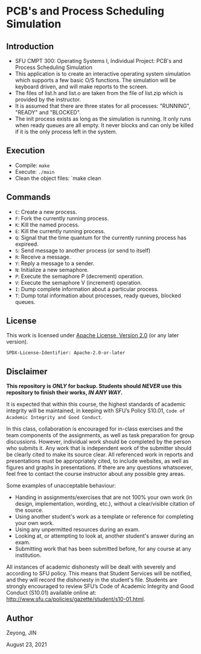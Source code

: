 # PCB's and Process Scheduling Simulation

## Introduction
- SFU CMPT 300: Operating Systems I, Individual Project: PCB's and Process Scheduling Simulation
- This application is to create an interactive operating system simulation which supports a few basic O/S functions. The simulation will be keyboard driven, and
will make reports to the screen. 
- The files of list.h and list.o are taken from the file of list.zip which is provided by the instructor. 
- It is assumed that there are three states for all processes: "RUNNING", "READY" and "BLOCKED".
- The init process exists as long as the simulation is running. It only runs when ready queues are all empty. It never blocks and can only be killed if it is the only process left in the system.


## Execution
- Compile: `make`
- Execute: `./main`
- Clean the object files: `make clean

## Commands

- `C`: Create a new process.
- `F`: Fork the currently running process.
- `K`: Kill the named process.
- `E`: Kill the currently running process.
- `Q`: Signal that the time quantum for the currently running process has expireed.
- `S`: Send message to another process (or send to itself)
- `R`: Receive a message.
- `Y`: Reply a message to a sender.
- `N`: Initialize a new semaphore.
- `P`: Execute the semaphore P (decrement) operation.
- `V`: Execute the semaphore V (increment) operation.
- `I`: Dump complete information about a particular process.
- `T`: Dump total information about processes, ready queues, blocked queues.

## License

This work is licensed under [Apache License, Version 2.0](https://www.apache.org/licenses/LICENSE-2.0) (or any later version). 

`SPDX-License-Identifier: Apache-2.0-or-later`

## Disclaimer

**This repository is *ONLY* for backup. Students should *NEVER* use this repository to finish their works, *IN ANY WAY*.**

It is expected that within this course, the highest standards of academic integrity will be maintained, in
keeping with SFU’s Policy S10.01, `Code of Academic Integrity and Good Conduct`.

In this class, collaboration is encouraged for in-class exercises and the team components of the assignments, as well
as task preparation for group discussions. However, individual work should be completed by the person
who submits it. Any work that is independent work of the submitter should be clearly cited to make its
source clear. All referenced work in reports and presentations must be appropriately cited, to include
websites, as well as figures and graphs in presentations. If there are any questions whatsoever, feel free
to contact the course instructor about any possible grey areas.

Some examples of unacceptable behaviour:
- Handing in assignments/exercises that are not 100% your own work (in design, implementation,
wording, etc.), without a clear/visible citation of the source.
- Using another student's work as a template or reference for completing your own work.
- Using any unpermitted resources during an exam.
- Looking at, or attempting to look at, another student's answer during an exam.
- Submitting work that has been submitted before, for any course at any institution.

All instances of academic dishonesty will be dealt with severely and according to SFU policy. This means
that Student Services will be notified, and they will record the dishonesty in the student's file. Students
are strongly encouraged to review SFU’s Code of Academic Integrity and Good Conduct (S10.01) available
online at: http://www.sfu.ca/policies/gazette/student/s10-01.html.

## Author

Zeyong, JIN

August 23, 2021
